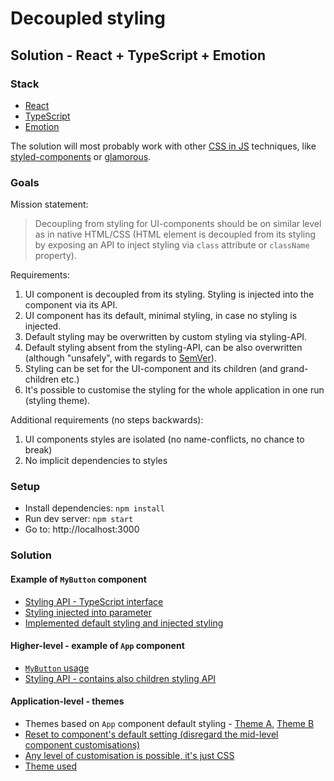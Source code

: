 # Decoupled styling

## Solution - React + TypeScript + Emotion

### Stack

- [React](https://github.com/facebook/react)
- [TypeScript](https://github.com/Microsoft/TypeScript)
- [Emotion](https://github.com/emotion-js/emotion)

The solution will most probably work with other [CSS in JS](https://github.com/MicheleBertoli/css-in-js#features) techniques, like [styled-components](https://github.com/styled-components/styled-components) or [glamorous](https://github.com/paypal/glamorous).

### Goals

Mission statement:

> Decoupling from styling for UI-components should be on similar level as in native HTML/CSS (HTML element is decoupled from its styling by exposing an API to inject styling via `class` attribute or `className` property).

Requirements:

1.  UI component is decoupled from its styling. Styling is injected into the component via its API.
2.  UI component has its default, minimal styling, in case no styling is injected.
3.  Default styling may be overwritten by custom styling via styling-API.
4.  Default styling absent from the styling-API, can be also overwritten (although "unsafely", with regards to [SemVer](https://semver.org/)).
5.  Styling can be set for the UI-component and its children (and grand-children etc.)
6.  It's possible to customise the styling for the whole application in one run (styling theme).

Additional requirements (no steps backwards):

1.  UI components styles are isolated (no name-conflicts, no chance to break)
2.  No implicit dependencies to styles

### Setup

- Install dependencies: `npm install`
- Run dev server: `npm start`
- Go to: http://localhost:3000

### Solution

#### Example of `MyButton` component

- [Styling API - TypeScript interface](https://github.com/mrac/decoupled-styling/blob/master/src/my-button/my-button-style.ts#L3)
- [Styling injected into parameter](https://github.com/mrac/decoupled-styling/blob/master/src/my-button/my-button.tsx#L5)
- [Implemented default styling and injected styling](https://github.com/mrac/decoupled-styling/blob/master/src/my-button/my-button.tsx#L17)

#### Higher-level - example of `App` component

- [`MyButton` usage](https://github.com/mrac/decoupled-styling/blob/master/src/app/app.tsx#L34)
- [Styling API - contains also children styling API](https://github.com/mrac/decoupled-styling/blob/master/src/app/app-style.ts#L10)

#### Application-level - themes

- Themes based on `App` component default styling - [Theme A](https://github.com/mrac/decoupled-styling/blob/master/src/themes/theme-a.ts), [Theme B](https://github.com/mrac/decoupled-styling/blob/master/src/themes/theme-b.ts)
- [Reset to component's default setting (disregard the mid-level component customisations)](https://github.com/mrac/decoupled-styling/blob/master/src/themes/theme-b.ts#L24)
- [Any level of customisation is possible, it's just CSS](https://github.com/mrac/decoupled-styling-css-in-js/blob/master/src/themes/theme-b.ts#L17)
- [Theme used](https://github.com/mrac/decoupled-styling/blob/master/src/index.tsx#L23)

